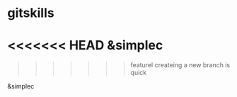 # gitskills
<<<<<<< HEAD
&simplec
=======



>>>>>>> featurel
createing a new branch is quick

&simplec
